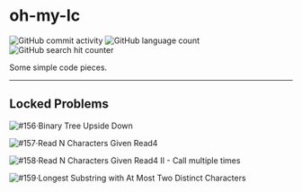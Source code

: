 # oh-my-lc

![GitHub commit activity](https://img.shields.io/github/commit-activity/w/yuetsin/oh-my-lc.svg?style=flat-square)
![GitHub language count](https://img.shields.io/github/languages/count/yuetsin/oh-my-lc.svg?style=flat-square)
![GitHub search hit counter](https://img.shields.io/github/search/yuetsin/oh-my-lc/fuck.svg?style=flat-square)

Some simple code pieces.

---

## Locked Problems

![#156](https://img.shields.io/badge/156-Medium-yellow.svg?style=flat-square)·Binary Tree Upside Down

![#157](https://img.shields.io/badge/157-Easy-green.svg?style=flat-square)·Read N Characters Given Read4

![#158](https://img.shields.io/badge/158-Hard-red.svg?style=flat-square)·Read N Characters Given Read4 II - Call multiple times

![#159](https://img.shields.io/badge/159-Hard-red.svg?style=flat-square)·Longest Substring with At Most Two Distinct Characters
